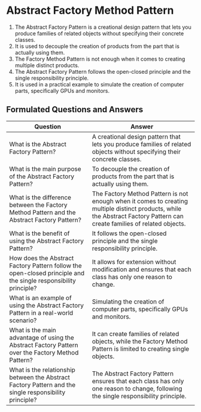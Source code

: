 # Abstract Factory Method Pattern

1. The Abstract Factory Pattern is a creational design pattern that lets you produce families of related objects without specifying their concrete classes.
2. It is used to decouple the creation of products from the part that is actually using them.
3. The Factory Method Pattern is not enough when it comes to creating multiple distinct products.
4. The Abstract Factory Pattern follows the open-closed principle and the single responsibility principle.
5. It is used in a practical example to simulate the creation of computer parts, specifically GPUs and monitors.

## Formulated Questions and Answers

| Question | Answer |
| --- | --- |
| What is the Abstract Factory Pattern? | A creational design pattern that lets you produce families of related objects without specifying their concrete classes. |
| What is the main purpose of the Abstract Factory Pattern? | To decouple the creation of products from the part that is actually using them. |
| What is the difference between the Factory Method Pattern and the Abstract Factory Pattern? | The Factory Method Pattern is not enough when it comes to creating multiple distinct products, while the Abstract Factory Pattern can create families of related objects. |
| What is the benefit of using the Abstract Factory Pattern? | It follows the open-closed principle and the single responsibility principle. |
| How does the Abstract Factory Pattern follow the open-closed principle and the single responsibility principle? | It allows for extension without modification and ensures that each class has only one reason to change. |
| What is an example of using the Abstract Factory Pattern in a real-world scenario? | Simulating the creation of computer parts, specifically GPUs and monitors. |
| What is the main advantage of using the Abstract Factory Pattern over the Factory Method Pattern? | It can create families of related objects, while the Factory Method Pattern is limited to creating single objects. |
| What is the relationship between the Abstract Factory Pattern and the single responsibility principle? | The Abstract Factory Pattern ensures that each class has only one reason to change, following the single responsibility principle. |
